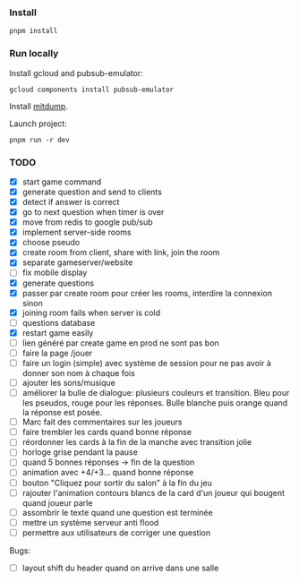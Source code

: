 ### Install

```
pnpm install
```

### Run locally

Install gcloud and pubsub-emulator:
```
gcloud components install pubsub-emulator
```

Install [mitdump](https://docs.mitmproxy.org/).

Launch project:
```
pnpm run -r dev
```

### TODO

- [x] start game command
- [x] generate question and send to clients
- [x] detect if answer is correct
- [x] go to next question when timer is over
- [x] move from redis to google pub/sub
- [x] implement server-side rooms
- [x] choose pseudo
- [x] create room from client, share with link, join the room
- [x] separate gameserver/website
- [ ] fix mobile display
- [x] generate questions
- [x] passer par create room pour créer les rooms, interdire la connexion sinon
- [x] joining room fails when server is cold
- [ ] questions database
- [x] restart game easily
- [ ] lien généré par create game en prod ne sont pas bon
- [ ] faire la page /jouer
- [ ] faire un login (simple) avec système de session pour ne pas avoir à donner son nom à chaque fois
- [ ] ajouter les sons/musique
- [ ] améliorer la bulle de dialogue: plusieurs couleurs et transition. Bleu pour les pseudos, rouge pour les réponses. Bulle blanche puis orange quand la réponse est posée.
- [ ] Marc fait des commentaires sur les joueurs
- [ ] faire trembler les cards quand bonne réponse
- [ ] réordonner les cards à la fin de la manche avec transition jolie
- [ ] horloge grise pendant la pause
- [ ] quand 5 bonnes réponses -> fin de la question
- [ ] animation avec +4/+3... quand bonne réponse
- [ ] bouton "Cliquez pour sortir du salon" à la fin du jeu
- [ ] rajouter l'animation contours blancs de la card d'un joueur qui bougent quand joueur parle
- [ ] assombrir le texte quand une question est terminée
- [ ] mettre un système serveur anti flood
- [ ] permettre aux utilisateurs de corriger une question

Bugs:
- [ ] layout shift du header quand on arrive dans une salle